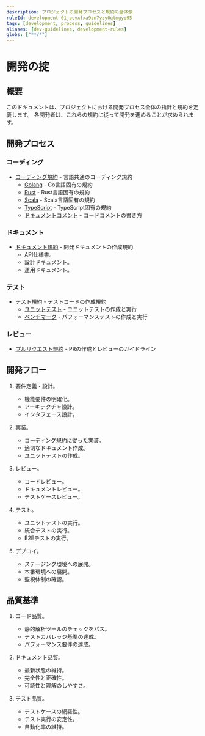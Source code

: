 ```yaml
---
description: プロジェクトの開発プロセスと規約の全体像
ruleId: development-01jpcvxfxa9zn7yzy0qtmgyq95
tags: [development, process, guidelines]
aliases: [dev-guidelines, development-rules]
globs: ["**/*"]
---
```



# 開発の掟

## 概要

このドキュメントは、プロジェクトにおける開発プロセス全体の指針と規約を定義します。
各開発者は、これらの規約に従って開発を進めることが求められます。

## 開発プロセス

### コーディング

- [コーディング規約](development/coding.md) - 言語共通のコーディング規約
  - [Golang](development/coding/golang.md) - Go言語固有の規約
  - [Rust](development/coding/rust.md) - Rust言語固有の規約
  - [Scala](development/coding/scala.md) - Scala言語固有の規約
  - [TypeScript](development/coding/typescript.md) - TypeScript固有の規約
  - [ドキュメントコメント](development/coding/doc_comment.md) - コードコメントの書き方

### ドキュメント

- [ドキュメント規約](development/document.md) - 開発ドキュメントの作成規約
  - API仕様書。
  - 設計ドキュメント。
  - 運用ドキュメント。

### テスト

- [テスト規約](development/testing.md) - テストコードの作成規約
  - [ユニットテスト](development/testing/unit-testing.md) - ユニットテストの作成と実行
  - [ベンチマーク](development/testing/benchmark.md) - パフォーマンステストの作成と実行

### レビュー

- [プルリクエスト規約](development/pull-request.md) - PRの作成とレビューのガイドライン

## 開発フロー

1. 要件定義・設計。
   - 機能要件の明確化。
   - アーキテクチャ設計。
   - インタフェース設計。

2. 実装。
   - コーディング規約に従った実装。
   - 適切なドキュメント作成。
   - ユニットテストの作成。

3. レビュー。
   - コードレビュー。
   - ドキュメントレビュー。
   - テストケースレビュー。

4. テスト。
   - ユニットテストの実行。
   - 統合テストの実行。
   - E2Eテストの実行。

5. デプロイ。
   - ステージング環境への展開。
   - 本番環境への展開。
   - 監視体制の確認。

## 品質基準

1. コード品質。
   - 静的解析ツールのチェックをパス。
   - テストカバレッジ基準の達成。
   - パフォーマンス要件の達成。

2. ドキュメント品質。
   - 最新状態の維持。
   - 完全性と正確性。
   - 可読性と理解のしやすさ。

3. テスト品質。
   - テストケースの網羅性。
   - テスト実行の安定性。
   - 自動化率の維持。